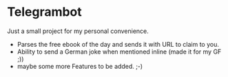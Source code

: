 # Telegrambot
Just a small project for my personal convenience. 
- Parses the free ebook of the day and sends it with URL to claim to you.
- Ability to send a German joke when mentioned inline (made it for my GF ;))
- maybe some more Features to be added. ;-)

